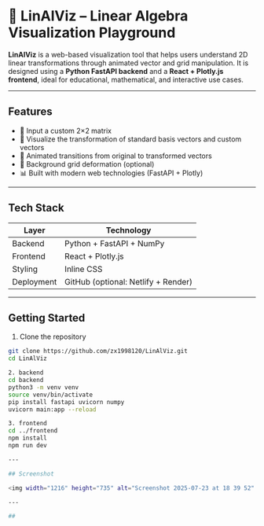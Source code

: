 # 🧮 LinAlViz – Linear Algebra Visualization Playground

**LinAlViz** is a web-based visualization tool that helps users understand 2D linear transformations through animated vector and grid manipulation. It is designed using a **Python FastAPI backend** and a **React + Plotly.js frontend**, ideal for educational, mathematical, and interactive use cases.

---

## Features

- 🔢 Input a custom 2×2 matrix
- 🎯 Visualize the transformation of standard basis vectors and custom vectors
- 🧩 Animated transitions from original to transformed vectors
- 📐 Background grid deformation (optional)
- 📊 Built with modern web technologies (FastAPI + Plotly)

---

## Tech Stack

| Layer      | Technology         |
|------------|--------------------|
| Backend    | Python + FastAPI + NumPy |
| Frontend   | React + Plotly.js  |
| Styling    | Inline CSS         |
| Deployment | GitHub (optional: Netlify + Render) |

---

## Getting Started

1. Clone the repository

```bash
git clone https://github.com/zx1998120/LinAlViz.git
cd LinAlViz

2. backend
cd backend
python3 -m venv venv
source venv/bin/activate
pip install fastapi uvicorn numpy
uvicorn main:app --reload

3. frontend
cd ../frontend
npm install
npm run dev

---

## Screenshot

<img width="1216" height="735" alt="Screenshot 2025-07-23 at 18 39 52" src="https://github.com/user-attachments/assets/d31c8192-a8fd-4c0c-96b9-909acc9a7f99" />

---

##

